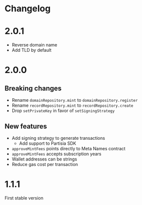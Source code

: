 # Changelog

# 2.0.1
- Reverse domain name
- Add TLD by default

# 2.0.0
## Breaking changes
- Rename `domainRepository.mint` to `domainRepository.register`
- Rename `recordRepository.mint` to `recordRepository.create`
- Drop `setPrivateKey` in favor of `setSigningStrategy`

## New features
- Add signing strategy to generate transactions
  - Add support to Partisia SDK
- `approveMintFees` points directly to Meta Names contract
- `approveMintFees` accepts subscription years
- Wallet addresses can be strings
- Reduce gas cost per transaction

# 1.1.1
First stable version
